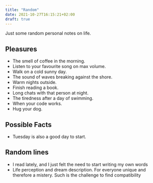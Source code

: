 ```yaml
---
title: "Random"
date: 2021-10-27T16:15:21+02:00
draft: true
---
```


Just some random personal notes on life.

## Pleasures

- The smell of coffee in the morning.
- Listen to your favourite song on max volume.
- Walk on a cold sunny day.
- The sound of waves breaking against the shore.
- Warm nights outside.
- Finish reading a book.
- Long chats with that person at night.
- The tiredness after a day of swimming.
- When your code works.
- Hug your dog.

## Possible Facts

- Tuesday is also a good day to start.

## Random lines

- I read lately, and I just felt the need to start writing my own words
- Life perception and dream description. For everyone unique and therefore a mistery. Such is the challenge to find compatibility